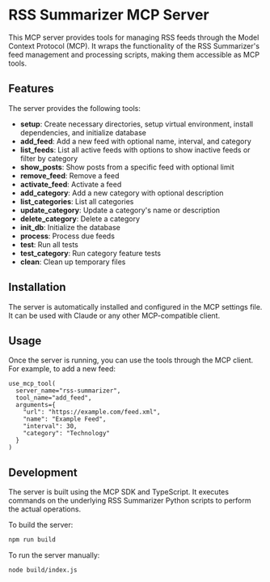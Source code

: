 # RSS Summarizer MCP Server

This MCP server provides tools for managing RSS feeds through the Model Context Protocol (MCP). It wraps the functionality of the RSS Summarizer's feed management and processing scripts, making them accessible as MCP tools.

## Features

The server provides the following tools:

- **setup**: Create necessary directories, setup virtual environment, install dependencies, and initialize database
- **add_feed**: Add a new feed with optional name, interval, and category
- **list_feeds**: List all active feeds with options to show inactive feeds or filter by category
- **show_posts**: Show posts from a specific feed with optional limit
- **remove_feed**: Remove a feed
- **activate_feed**: Activate a feed
- **add_category**: Add a new category with optional description
- **list_categories**: List all categories
- **update_category**: Update a category's name or description
- **delete_category**: Delete a category
- **init_db**: Initialize the database
- **process**: Process due feeds
- **test**: Run all tests
- **test_category**: Run category feature tests
- **clean**: Clean up temporary files

## Installation

The server is automatically installed and configured in the MCP settings file. It can be used with Claude or any other MCP-compatible client.

## Usage

Once the server is running, you can use the tools through the MCP client. For example, to add a new feed:

```
use_mcp_tool(
  server_name="rss-summarizer",
  tool_name="add_feed",
  arguments={
    "url": "https://example.com/feed.xml",
    "name": "Example Feed",
    "interval": 30,
    "category": "Technology"
  }
)
```

## Development

The server is built using the MCP SDK and TypeScript. It executes commands on the underlying RSS Summarizer Python scripts to perform the actual operations.

To build the server:

```bash
npm run build
```

To run the server manually:

```bash
node build/index.js
